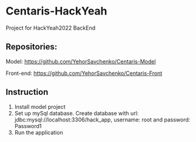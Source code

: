 # Centaris-HackYeah
Project for HackYeah2022 BackEnd

## Repositories:
Model: https://github.com/YehorSavchenko/Centaris-Model

Front-end: https://github.com/YehorSavchenko/Centaris-Front

## Instruction
1. Install model project
2. Set up mySql database. Create database with url: jdbc:mysql://localhost:3306/hack_app,
   username: root and password: Password1
3. Run the application

